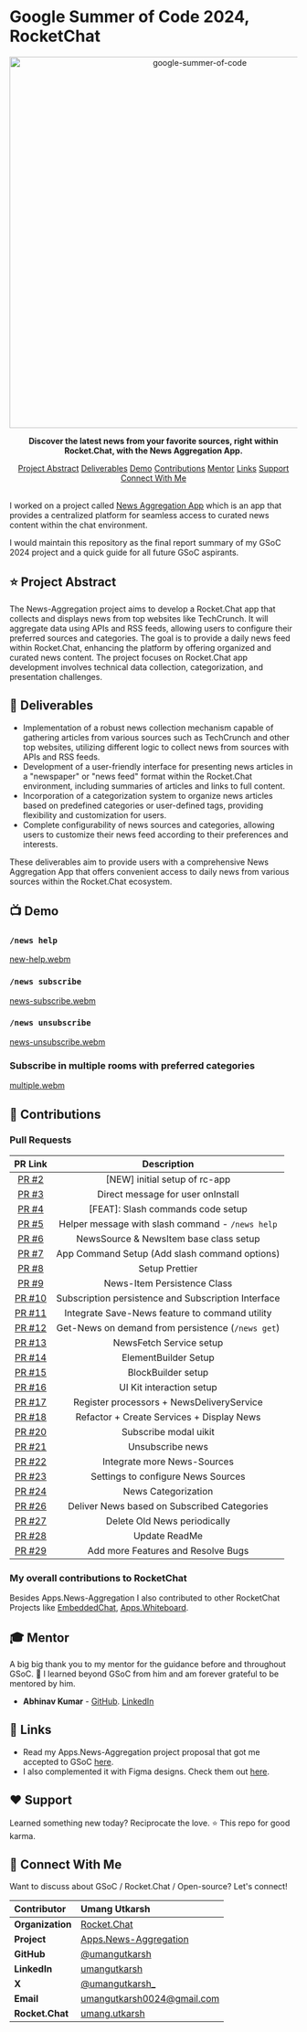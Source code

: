 # Google Summer of Code 2024, RocketChat

<div align="center">
    <a href="https://summerofcode.withgoogle.com/programs/2024/projects/KL5JnEfZ"><img src="https://i.imgur.com/pgkUceb.png" width="650" alt="google-summer-of-code"></a>
    <br>
    <b> 
        <p>
        Discover the latest news from your favorite sources, right within Rocket.Chat, with the News Aggregation App.
        </p>
    </b>
</div>

<div align="center">
    <a href="https://github.com/umangutkarsh/GSoC_2024?tab=readme-ov-file#-project-abstract">Project Abstract</a>
    <a href="https://github.com/umangutkarsh/GSoC_2024?tab=readme-ov-file#-deliverables">Deliverables</a>
    <a href="https://github.com/umangutkarsh/GSoC_2024/edit/main/README.md#-demo">Demo</a>
    <a href="https://github.com/umangutkarsh/GSoC_2024?tab=readme-ov-file#-contributions">Contributions</a>
    <a href="https://github.com/umangutkarsh/GSoC_2024?tab=readme-ov-file#-mentor">Mentor</a>
    <a href="https://github.com/umangutkarsh/GSoC_2024?tab=readme-ov-file#-links">Links</a>
    <a href="https://github.com/umangutkarsh/GSoC_2024?tab=readme-ov-file#%EF%B8%8F-support">Support</a>
    <a href="https://github.com/umangutkarsh/GSoC_2024?tab=readme-ov-file#-connect-with-me">Connect With Me</a>
</div>


<br />

I worked on a project called [News Aggregation App](https://github.com/RocketChat/Apps.News-Aggregation) which is an app that provides a centralized platform for seamless access to curated news content within the chat environment.

I would maintain this repository as the final report summary of my GSoC 2024 project and a quick guide for all future GSoC aspirants.


## ⭐ Project Abstract
The News-Aggregation project aims to develop a Rocket.Chat app that collects and displays news from top websites like TechCrunch. It will aggregate data using APIs and RSS feeds, allowing users to configure their preferred sources and categories. The goal is to provide a daily news feed within Rocket.Chat, enhancing the platform by offering organized and curated news content. The project focuses on Rocket.Chat app development involves technical data collection, categorization, and presentation challenges.


## 🚢 Deliverables
- Implementation of a robust news collection mechanism capable of gathering articles from various sources such as TechCrunch and other top websites, utilizing different logic to collect news from sources with APIs and RSS feeds.
- Development of a user-friendly interface for presenting news articles in a "newspaper" or "news feed" format within the Rocket.Chat environment, including summaries of articles and links to full content.
- Incorporation of a categorization system to organize news articles based on predefined categories or user-defined tags, providing flexibility and customization for users.
- Complete configurability of news sources and categories, allowing users to customize their news feed according to their preferences and interests.

These deliverables aim to provide users with a comprehensive News Aggregation App that offers convenient access to daily news from various sources within the Rocket.Chat ecosystem.

## 📺 Demo
### `/news help`
[new-help.webm](https://github.com/user-attachments/assets/322e4405-dfd9-47c8-94fe-237f393be34e)

### `/news subscribe`
[news-subscribe.webm](https://github.com/user-attachments/assets/4fd04b8e-88e4-4798-8e6b-05ef5d566ce7)

### `/news unsubscribe`
[news-unsubscribe.webm](https://github.com/user-attachments/assets/d08e0212-63ab-4c8f-a177-fefc2f2096ad)


### Subscribe in multiple rooms with preferred categories
[multiple.webm](https://github.com/user-attachments/assets/f6cee8c1-6c08-46bb-83d8-e5ce4dec6587)


## 🚀 Contributions
### Pull Requests

<div align="center">

| PR Link   | Description  |
| :-----------: | :------------------------------------:|
| [PR #2](https://github.com/RocketChat/Apps.News-Aggregation/pull/2) | [NEW] initial setup of rc-app<div> |
| [PR #3](https://github.com/RocketChat/Apps.News-Aggregation/pull/3) | Direct message for user onInstall |
| [PR #4](https://github.com/RocketChat/Apps.News-Aggregation/pull/4) | [FEAT]: Slash commands code setup |
| [PR #5](https://github.com/RocketChat/Apps.News-Aggregation/pull/5) | Helper message with slash command - `/news help` |
| [PR #6](https://github.com/RocketChat/Apps.News-Aggregation/pull/6) | NewsSource & NewsItem base class setup |
| [PR #7](https://github.com/RocketChat/Apps.News-Aggregation/pull/7) | App Command Setup (Add slash command options) |
| [PR #8](https://github.com/RocketChat/Apps.News-Aggregation/pull/8) | Setup Prettier |
| [PR #9](https://github.com/RocketChat/Apps.News-Aggregation/pull/9) | News-Item Persistence Class |
| [PR #10](https://github.com/RocketChat/Apps.News-Aggregation/pull/10) | Subscription persistence and Subscription Interface |
| [PR #11](https://github.com/RocketChat/Apps.News-Aggregation/pull/11) | Integrate Save-News feature to command utility |
| [PR #12](https://github.com/RocketChat/Apps.News-Aggregation/pull/12) | Get-News on demand from persistence (`/news get`) |
| [PR #13](https://github.com/RocketChat/Apps.News-Aggregation/pull/13) | NewsFetch Service setup |
| [PR #14](https://github.com/RocketChat/Apps.News-Aggregation/pull/14) | ElementBuilder Setup |
| [PR #15](https://github.com/RocketChat/Apps.News-Aggregation/pull/15) | BlockBuilder setup |
| [PR #16](https://github.com/RocketChat/Apps.News-Aggregation/pull/16) | UI Kit interaction setup
| [PR #17](https://github.com/RocketChat/Apps.News-Aggregation/pull/17) | Register processors + NewsDeliveryService
| [PR #18](https://github.com/RocketChat/Apps.News-Aggregation/pull/18) | Refactor + Create Services + Display News
| [PR #20](https://github.com/RocketChat/Apps.News-Aggregation/pull/20) | Subscribe modal uikit
| [PR #21](https://github.com/RocketChat/Apps.News-Aggregation/pull/21) | Unsubscribe news
| [PR #22](https://github.com/RocketChat/Apps.News-Aggregation/pull/22) | Integrate more News-Sources
| [PR #23](https://github.com/RocketChat/Apps.News-Aggregation/pull/23) | Settings to configure News Sources
| [PR #24](https://github.com/RocketChat/Apps.News-Aggregation/pull/24) | News Categorization
| [PR #26](https://github.com/RocketChat/Apps.News-Aggregation/pull/26) | Deliver News based on Subscribed Categories
| [PR #27](https://github.com/RocketChat/Apps.News-Aggregation/pull/27) | Delete Old News periodically
| [PR #28](https://github.com/RocketChat/Apps.News-Aggregation/pull/28) | Update ReadMe
| [PR #29](https://github.com/RocketChat/Apps.News-Aggregation/pull/29) | Add more Features and Resolve Bugs


</div>

### My overall contributions to RocketChat
Besides Apps.News-Aggregation I also contributed to other RocketChat Projects like [EmbeddedChat](https://github.com/search?q=type%3Apr+author%3Aumangutkarsh+is%3Apublic+++repo%3ARocketChat%2FEmbeddedChat+&type=pullrequests), [Apps.Whiteboard](https://github.com/search?q=type%3Apr+author%3Aumangutkarsh+is%3Apublic+++repo%3ARocketChat%2FApps.Whiteboard+&type=pullrequests).



## 🎓 Mentor
A big big thank you to my mentor for the guidance before and throughout GSoC. 🙏 
I learned beyond GSoC from him and am forever grateful to be mentored by him.
- **Abhinav Kumar** - [GitHub](https://github.com/abhinavkrin). [LinkedIn](https://www.linkedin.com/in/abhinavkrin/)



## 🔗 Links
- Read my Apps.News-Aggregation project proposal that got me accepted to GSoC [here](https://docs.google.com/document/d/1AZPcE2iTYSojTyJKhDTNrt1MGP6UYzxIXsf37ckXxIk/edit?usp=sharing).
- I also complemented it with Figma designs. Check them out [here](https://www.figma.com/design/pDVuEuWU8KWTX7HntOZ5FV/News-Aggregator-app?node-id=0-1).



## ❤️ Support
Learned something new today? Reciprocate the love. ⭐ This repo for good karma.



## 💬 Connect With Me    
Want to discuss about GSoC / Rocket.Chat / Open-source? Let's connect!
<div align="center">

| **Contributor** | Umang Utkarsh |
|:--------------------|:-------------------|
| **Organization** | [Rocket.Chat](https://rocket.chat/) |
| **Project** | [Apps.News-Aggregation](https://summerofcode.withgoogle.com/programs/2024/projects/KL5JnEfZ) |
| **GitHub** | [@umangutkarsh](https://github.com/umangutkarsh) |
| **LinkedIn** | [umangutkarsh](https://www.linkedin.com/in/umang-utkarsh-568a841b6/) |
| **X** | [@umangutkarsh_](https://x.com/umangutkarsh_) |
| **Email** | <a href="mailto:umangutkarsh0024@gmail.com">umangutkarsh0024@gmail.com</a> |
| **Rocket.Chat** | [umang.utkarsh](https://open.rocket.chat/direct/umang.utkarsh) |
       
</div>


